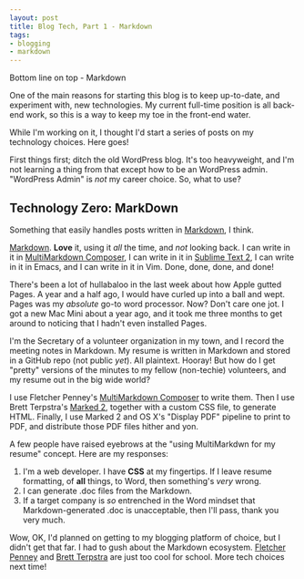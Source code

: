 ```yaml
---
layout: post
title: Blog Tech, Part 1 - Markdown
tags:
- blogging
- markdown
---
```

Bottom line on top - Markdown

One of the main reasons for starting this blog is to keep up-to-date, and experiment with, new technologies.  My current full-time position is all back-end work, so this is a way to keep my toe in the front-end water.  

While I\'m working on it, I thought I\'d start a series of posts on my technology choices.  Here goes!

First things first; ditch the old WordPress blog.  It\'s too heavyweight, and I\'m not learning a thing from that except how to be an WordPress admin.  \"WordPress Admin\" is *not* my career choice.  So, what to use?  

Technology Zero: MarkDown
---
Something that easily handles posts written in [Markdown](http://daringfireball.net/projects/markdown/), I think.

[Markdown](http://daringfireball.net/projects/markdown/).  **Love** it, using it *all* the time, and *not* looking back.  I can write in it in [MultiMarkdown Composer](http://multimarkdown.com/), I can write in it in [Sublime Text 2](http://www.sublimetext.com/), I can write in it in Emacs, and I can write in it in Vim.  Done, done, done, and done!

There\'s been a lot of hullabaloo in the last week about how Apple gutted Pages.  A year and a half ago, I would have curled up into a ball and wept.  Pages was my *absolute* go-to word processor.  Now?  Don\'t care one jot.  I got a new Mac Mini about a year ago, and it took me three months to get around to noticing that I hadn\'t even installed Pages.

I\'m the Secretary of a volunteer organization in my town, and I record the meeting notes in Markdown.  My resume is written in Markdown and stored in a GitHub repo (not public *yet*).  All plaintext.  Hooray!  But how do I get \"pretty\" versions of the minutes to my fellow (non-techie) volunteers, and my resume out in the big wide world?

I use Fletcher Penney\'s [MultiMarkdown Composer](http://multimarkdown.com/) to write them.  Then I use Brett Terpstra\'s [Marked 2](http://marked2app.com/), together with a custom CSS file, to generate HTML.  Finally, I use Marked 2 and OS X\'s \"Display PDF\" pipeline to print to PDF, and distribute those PDF files hither and yon.

A few people have raised eyebrows at the \"using MultiMarkdwn for my resume\" concept.  Here are my responses:

1. I\'m a web developer.  I have **CSS** at my fingertips.  If I leave resume formatting, of **all** things, to Word, then something\'s *very* wrong.
2. I can generate .doc files from the Markdown.
3. If a target company is *so* entrenched in the Word mindset that Markdown-generated .doc is unacceptable, then I\'ll pass, thank you very much.

Wow, OK, I\'d planned on getting to my blogging platform of choice, but I didn\'t get that far.  I had to gush about the Markdown ecosystem.  [Fletcher Penney](http://fletcherpenney.net/) and [Brett Terpstra](http://brettterpstra.com/) are just too cool for school.  More tech choices next time!
